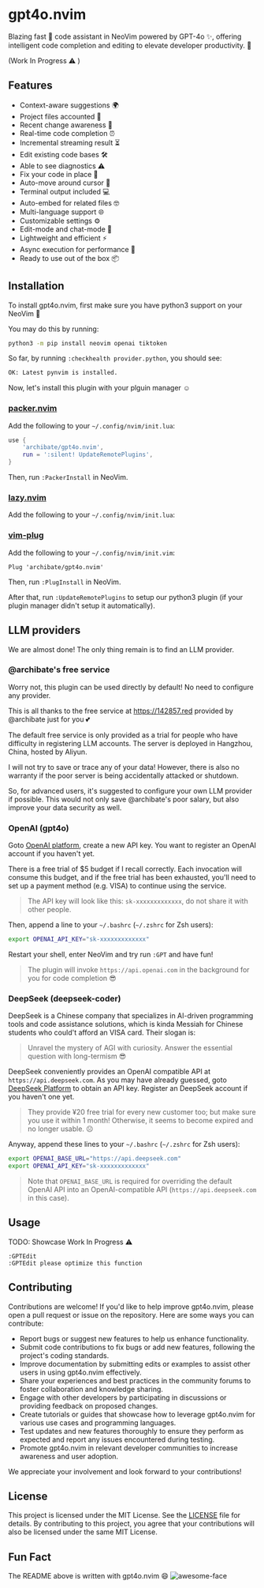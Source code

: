 # gpt4o.nvim

Blazing fast 🚀 code assistant in NeoVim powered by GPT-4o ✨, offering intelligent code completion and editing to elevate developer productivity. 🚄

(Work In Progress ⚠️ )

<!-- ![Demo Video](demo.mp4) -->

## Features
- Context-aware suggestions 🌍
- Project files accounted 🏅
- Recent change awareness 📜
- Real-time code completion ⏰
- Incremental streaming result ⏳
- Edit existing code bases 🛠️
- Able to see diagnostics ⚠️
- Fix your code in place 📝
- Auto-move around cursor 🚦
- Terminal output included 💻
- Auto-embed for related files 🤓
- Multi-language support 🌐
- Customizable settings ⚙️
- Edit-mode and chat-mode 💬
- Lightweight and efficient ⚡
- Async execution for performance 💪
- Ready to use out of the box 📦

## Installation
To install gpt4o.nvim, first make sure you have python3 support on your NeoVim 🙌

You may do this by running:

```bash
python3 -m pip install neovim openai tiktoken
```

So far, by running `:checkhealth provider.python`, you should see:

```txt
OK: Latest pynvim is installed.
```

Now, let's install this plugin with your plguin manager ☺️

### [packer.nvim](https://github.com/wbthomason/packer.nvim)

Add the following to your `~/.config/nvim/init.lua`:

```lua
use {
    'archibate/gpt4o.nvim',
    run = ':silent! UpdateRemotePlugins',
}
```

Then, run `:PackerInstall` in NeoVim.

### [lazy.nvim](https://github.com/folke/lazy.nvim)

Add the following to your `~/.config/nvim/init.lua`:

### [vim-plug](https://github.com/junegunn/vim-plug)

Add the following to your `~/.config/nvim/init.vim`:

```vim
Plug 'archibate/gpt4o.nvim'
```

Then, run `:PlugInstall` in NeoVim.

After that, run `:UpdateRemotePlugins` to setup our python3 plugin (if your plugin manager didn't setup it automatically).

## LLM providers
We are almost done! The only thing remain is to find an LLM provider.

### @archibate's free service
Worry not, this plugin can be used directly by default! No need to configure any provider.

This is all thanks to the free service at https://142857.red provided by @archibate just for you 💕

The default free service is only provided as a trial for people who have difficulty in registering LLM accounts. The server is deployed in Hangzhou, China, hosted by Aliyun.

I will not try to save or trace any of your data! However, there is also no warranty if the poor server is being accidentally attacked or shutdown.

So, for advanced users, it's suggested to configure your own LLM provider if possible. This would not only save @archibate's poor salary, but also improve your data security as well.

### OpenAI (gpt4o)
Goto [OpenAI platform](https://platform.openai.com/api-keys), create a new API key. You want to register an OpenAI account if you haven't yet.

There is a free trial of $5 budget if I recall correctly. Each invocation will consume this budget, and if the free trial has been exhausted, you'll need to set up a payment method (e.g. VISA) to continue using the service.

> The API key will look like this: `sk-xxxxxxxxxxxxx`, do not share it with other people.

Then, append a line to your `~/.bashrc` (`~/.zshrc` for Zsh users):
```bash
export OPENAI_API_KEY="sk-xxxxxxxxxxxxx"
```

Restart your shell, enter NeoVim and try run `:GPT` and have fun!

> The plugin will invoke `https://api.openai.com` in the background for you for code completion 😎

### DeepSeek (deepseek-coder)
DeepSeek is a Chinese company that specializes in AI-driven programming tools and code assistance solutions, which is kinda Messiah for Chinese students who could't afford an VISA card. Their slogan is:

> Unravel the mystery of AGI with curiosity. Answer the essential question with long-termism 😎

DeepSeek conveniently provides an OpenAI compatible API at `https://api.deepseek.com`. As you may have already guessed, goto [DeepSeek Platform](https://platform.deepseek.com/api_keys) to obtain an API key. Register an DeepSeek account if you haven't one yet.

> They provide ¥20 free trial for every new customer too; but make sure you use it within 1 month! Otherwise, it seems to become expired and no longer usable. ☹️

Anyway, append these lines to your `~/.bashrc` (`~/.zshrc` for Zsh users):
```bash
export OPENAI_BASE_URL="https://api.deepseek.com"
export OPENAI_API_KEY="sk-xxxxxxxxxxxxx"
```

> Note that `OPENAI_BASE_URL` is required for overriding the default OpenAI API into an OpenAI-compatible API (`https://api.deepseek.com` in this case).

## Usage

TODO: Showcase Work In Progress ⚠️ 

```vim
:GPTEdit
:GPTEdit please optimize this function
```

<!-- ## Usage -->
<!-- Once installed and configured, enter VISUAL mode by selecting the region of code you want to edit. Then invoke gpt4o by typing `:GPT <question>`, where `<question>` is your question or instruction to ask gpt4o to help, for example, `:GPT refactor this code` or `:GPT extract chunk_size into variable`. The assistant will edit the selected section of code to fulfill your instruction, the context of your code around are considered. -->
<!--  -->
<!-- If no `<question>` provided, gpt4o will try to complete and fix possible mistakes in the editing code. -->
<!--  -->
<!-- If you invoke `:GPT` with no selection, i.e. not in VISUAL mode, gpt4o will only edit the current line of code where cursor located at, a single line. -->
<!--  -->
<!-- ### `:GPT4` -->
<!--  -->
<!-- Invoke `:GPT4` instead, allows gpt4o editing ± 4 lines of code around the cursor, which is usually the small fraction of code you'd like to edit. -->
<!--  -->
<!-- > 😂 In case you missed my laughing point: GPT4 = GPT4o with ± 4 lines editing ability 🤣🎉 Hope you find this fun... -->
<!--  -->
<!-- Actually, `:GPT4` is just a shortcut for `:-4,+4GPT`, which is Vim's range specifier syntax. -->
<!--  -->
<!-- ### `:%GPT` -->
<!--  -->
<!-- Typing `:%GPT` would allow gpt4o to edit the whole file. Since `%` means 'All lines' in Vim's range specifier syntax. -->

<!-- ### `:GPT @term` -->
<!--  -->
<!-- Invoke `:GPT @term` or `:GPT4 @term` (with special argument `@term`) will attach the recent terminal output (supports [toggleterm](https://github.com/akinsho/toggleterm.nvim)!), which is typically some annoying error messages, for gpt4o to account into context. This can be useful for example: you run the Python script into an error, then you may switch back to the Python file and type `:%GPT @term` to let gpt4o edit and automatically fix the error for you. 🎉 -->

<!-- ## Key maps -->
<!-- It's suggested to map your preferred key bindings to quickly invoke gpt4o commands. For example, you might want to add the following lines to your `init.vim`: -->
<!--  -->
<!-- ```vim -->
<!-- nnoremap gp :GPT<Space> -->
<!-- vnoremap gp :GPT<Space> -->
<!-- nnoremap <C-Space> <Cmd>GPT<CR> -->
<!-- vnoremap <C-Space> <Cmd>GPT<CR> -->
<!-- inoremap <C-Space> <Cmd>GPT<CR> -->
<!-- ``` -->
<!--  -->
<!-- or `init.lua`: -->
<!--  -->
<!-- ```lua -->
<!-- vim.keymap.set({'v', 'n'}, 'gp', ':GPT<Space>') -->
<!-- vim.keymap.set({'i', 'v', 'n'}, '<C-Space>', '<Cmd>GPT<CR>') -->
<!-- ``` -->
<!--  -->
<!-- Afterwards you may type `gp<CR>` in VISUAL or NORMAL mode to trigger GPT completion for selected range or current line. And `gp@term<CR>` if you'd like to attach terminal output. Optionally type `gpoptimize this code<CR>` for giving custom instructions. -->
<!--  -->
<!-- Together with [nvim-treesitter-textobjects](https://github.com/nvim-treesitter/nvim-treesitter-textobjects) for example, you may type `vafgp<CR>` to let gpt4o edit the current function, and `vacgp<CR>` for the current class, and so on. -->
<!--  -->
<!-- And `<C-Space>` in INSERT mode for triggering code completion in place when you feel lazy 😊. -->
<!--  -->
<!-- For example, you may also map `<C-t>` to `:-8,+8GPT refactor this code<CR>` for refactoring +- 8 line of code. -->
<!--  -->
<!-- ```lua -->
<!-- vim.keymap.set({'i', 'n'}, '<C-t>', '<Cmd>-8,+8GPT refactor this code<CR>') -->
<!-- vim.keymap.set({'v'}, '<C-t>', '<Cmd>GPT refactor this code<CR>') -->
<!-- ``` -->

<!-- ## Configuration -->
<!-- You can customize the behavior of gpt4o by adding the following to your `init.vim` or `init.lua`: -->
<!--  -->
<!-- ```vim -->
<!-- :GPTSetup model=gpt-4o-mini temperature=0 -->
<!-- ``` -->
<!--  -->
<!-- Run `:GPTSetup` (with no arguments) to list all configurable options. -->
<!--  -->
<!-- > By default, model is `gpt-4o-mini` for best speed and economy. You may change this by setting, for example, `model=gpt-4o`. -->

## Contributing
Contributions are welcome! If you'd like to help improve gpt4o.nvim, please open a pull request or issue on the repository. Here are some ways you can contribute:
- Report bugs or suggest new features to help us enhance functionality.
- Submit code contributions to fix bugs or add new features, following the project's coding standards.
- Improve documentation by submitting edits or examples to assist other users in using gpt4o.nvim effectively.
- Share your experiences and best practices in the community forums to foster collaboration and knowledge sharing.
- Engage with other developers by participating in discussions or providing feedback on proposed changes.
- Create tutorials or guides that showcase how to leverage gpt4o.nvim for various use cases and programming languages.
- Test updates and new features thoroughly to ensure they perform as expected and report any issues encountered during testing.
- Promote gpt4o.nvim in relevant developer communities to increase awareness and user adoption.

We appreciate your involvement and look forward to your contributions!

## License
This project is licensed under the MIT License. See the [LICENSE](LICENSE) file for details. By contributing to this project, you agree that your contributions will also be licensed under the same MIT License.

## Fun Fact
The README above is written with gpt4o.nvim 😄
![awesome-face](https://142857.red/book/img/favicon.ico)

<!-- Usage showcase: -->
<!-- ```markdown -->
<!-- May also instead invoke `:GPT4` to allow gpt4o editing +- 4 lines of code around the cursor. -->
<!-- ``` -->
<!-- And I type `:GPT make this +- the real +- symbol` and gpt4o automatically fix that for me 😎 -->
<!-- ```markdown -->
<!-- May also instead invoke `:GPT4` to allow gpt4o editing ± 4 lines of code around the cursor. -->
<!-- ``` -->
<!-- So emojis in the 'Features' section are added by gpt4o too... I can finally uninstall my emoji input method 💔 Have fun! -->
